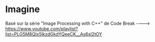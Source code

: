 # Imagine

Basé sur la série "Image Processing with C++" de Code Break
---->	https://www.youtube.com/playlist?list=PLG5M8QIx5lkzdGkdYQeeCK__As6sI2tOY